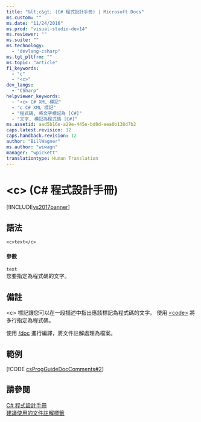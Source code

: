 ```yaml
---
title: "&lt;c&gt; (C# 程式設計手冊) | Microsoft Docs"
ms.custom: ""
ms.date: "11/24/2016"
ms.prod: "visual-studio-dev14"
ms.reviewer: ""
ms.suite: ""
ms.technology: 
  - "devlang-csharp"
ms.tgt_pltfrm: ""
ms.topic: "article"
f1_keywords: 
  - "c"
  - "<c>"
dev_langs: 
  - "CSharp"
helpviewer_keywords: 
  - "<c> C# XML 標記"
  - "c C# XML 標記"
  - "程式碼, 將文字標記為 [C#]"
  - "文字, 標記為程式碼 [C#]"
ms.assetid: aad5b16e-a29e-445e-bd0d-eea0b138d7b2
caps.latest.revision: 12
caps.handback.revision: 12
author: "BillWagner"
ms.author: "wiwagn"
manager: "wpickett"
translationtype: Human Translation
---
```

# &lt;c&gt; (C# 程式設計手冊)
[!INCLUDE[vs2017banner](../../../csharp/includes/vs2017banner.md)]

## 語法  
  
```  
<c>text</c>  
```  
  
#### 參數  
 `text`  
 您要指定為程式碼的文字。  
  
## 備註  
 \<c\> 標記讓您可以在一段描述中指出應該標記為程式碼的文字。  使用 [\<code\>](../../../csharp/programming-guide/xmldoc/code.md) 將多行指定為程式碼。  
  
 使用 [\/doc](../../../csharp/language-reference/compiler-options/doc-compiler-option.md) 進行編譯，將文件註解處理為檔案。  
  
## 範例  
 [!CODE [csProgGuideDocComments#2](../CodeSnippet/VS_Snippets_VBCSharp/csProgGuideDocComments#2)]  
  
## 請參閱  
 [C\# 程式設計手冊](../../../csharp/programming-guide/index.md)   
 [建議使用的文件註解標籤](../../../csharp/programming-guide/xmldoc/recommended-tags-for-documentation-comments.md)